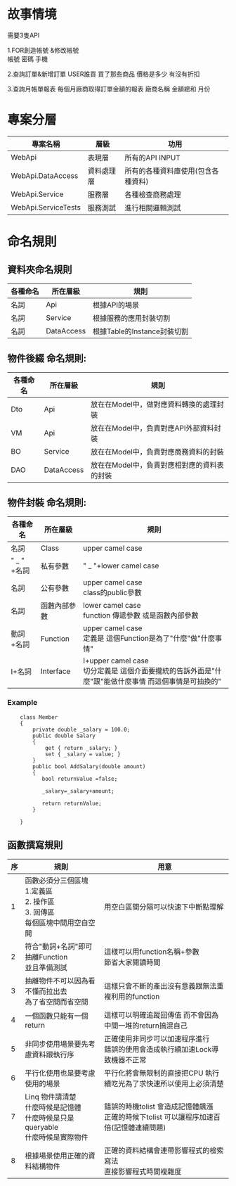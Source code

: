 # 故事情境

需要3隻API   

1.FOR創造帳號 &修改帳號  
帳號 密碼 手機   

2.查詢訂單&新增訂單
USER誰買 買了那些商品 價格是多少 有沒有折扣


3.查詢月帳單報表
每個月廠商取得訂單金額的報表
廠商名稱 金額總和 月份

# 專案分層
|專案名稱|層級|功用|
|-------|----|----|
|WebApi|表現層|所有的API INPUT|
|WebApi.DataAccess|資料處理層|所有的各種資料庫使用(包含各種資料)|
|WebApi.Service|服務層|各種檢查商務處理|
|WebApi.ServiceTests|服務測試|進行相關邏輯測試|

# 命名規則

## 資料夾命名規則
|各種命名|所在層級|規則|
|-------|--------|----|
|名詞  |Api|根據API的場景|
|名詞  |Service|根據服務的應用封裝切割|
|名詞  |DataAccess|根據Table的Instance封裝切割|

## 物件後綴 命名規則:

|各種命名|所在層級|規則|
|-------|----|----|
|Dto|Api|放在在Model中，做對應資料轉換的處理封裝|
|VM|Api|放在在Model中，負責對應API外部資料封裝|
|BO|Service|放在在Model中，負責對應商務資料的封裝|
|DAO|DataAccess|放在在Model中，負責對應相對應的資料表的封裝|


## 物件封裝 命名規則:

|各種命名|所在層級|規則|
|-------|--------|----|
|名詞|Class|upper camel case|
|" _ " +名詞|私有參數|" _ "+lower camel case |
|名詞|公有參數|upper camel case <br> class的public參數|
|名詞|函數內部參數|lower camel case <br> function 傳遞參數 或是函數內部參數|
|動詞+名詞|Function|upper camel case  <br> 定義是 這個Function是為了"什麼"做"什麼事情"|
|I+名詞|Interface|I+upper camel case <br>  切分定義是 這個介面要攏統的告訴外面是"什麼"跟"能做什麼事情 而這個事情是可抽換的"|
### Example
```
    class Member
    {
        private double _salary = 100.0;
        public double Salary
        {
            get { return _salary; }
            set { _salary = value; }
        }
        public bool AddSalary(double amount)
        {
           bool returnValue =false;
           
           _salary=_salary+amount;
           
           return returnValue;
        }
        
    }
```

## 函數撰寫規則

|序|規則|用意|
|-------|--------|----|
|1|函數必須分三個區塊 <br> 1.定義區 <br> 2. 操作區 <br> 3. 回傳區 <br> 每個區塊中間用空白空開| 用空白區間分隔可以快速下中斷點理解|
|2|符合"動詞+名詞"即可抽離Function <br> 並且準備測試|這樣可以用function名稱+參數<br>節省大家閱讀時間|
|3|抽離物件不可以因為看不懂而拉出去<br> 為了省空間而省空間|這樣只會不斷的產出沒有意義跟無法重複利用的function|
|4|一個函數只能有一個return|這樣可以明確追蹤回傳值 而不會因為中間一堆的return搞混自己|
|5|非同步使用場景要先考慮資料跟執行序|正確使用非同步可以加速程序進行<br>錯誤的使用會造成執行續加速Lock導致機器不正常|
|6|平行化使用也是要考慮使用的場景|平行化將會無限制的直接把CPU 執行續吃光為了求快速所以使用上必須清楚|
|7|Linq 物件請清楚<br>什麼時候是記憶體<br>什麼時候是只是queryable<br>什麼時候是實際物件|錯誤的時機tolist 會造成記憶體飆漲 <br> 正確的時候下tolist 可以讓程序加速百倍(記憶體連續問題)|
|8|根據場景使用正確的資料結構物件|正確的資料結構會連帶影響程式的檢索寫法 <br> 直接影響程式時間複雜度|



